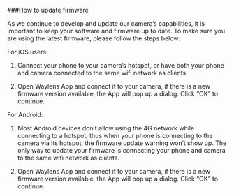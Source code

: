 ###How to update firmware

As we continue to develop and update our camera’s capabilities, it is important to keep your software and firmware up to date. To make sure you are using the latest firmware, please follow the steps below:

For iOS users:

1. Connect your phone to your camera’s hotspot, or have both your phone and camera connected to the same wifi network as clients.

2. Open Waylens App and connect it to your camera, if there is a new firmware version available, the App will pop up a dialog. Click “OK” to continue.

For Android:

1. Most Android devices don’t allow using the 4G network while connecting to a hotspot, thus when your phone is connecting to the camera via its hotspot, the firmware update warning won’t show up. The only way to update your firmware is connecting your phone and camera to the same wifi network as clients.

2. Open Waylens App and connect it to your camera, if there is a new firmware version available, the App will pop up a dialog. Click “OK” to continue.
